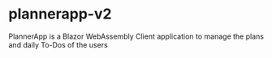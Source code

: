 # plannerapp-v2
PlannerApp is a Blazor WebAssembly Client application to manage the plans and daily To-Dos of the users 
